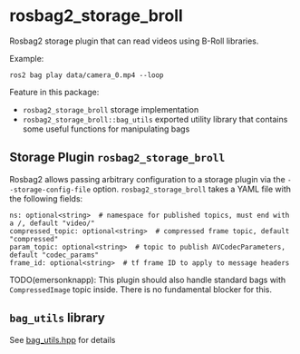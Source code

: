# rosbag2_storage_broll

Rosbag2 storage plugin that can read videos using B-Roll libraries.

Example:

```
ros2 bag play data/camera_0.mp4 --loop
```

Feature in this package:
* `rosbag2_storage_broll` storage implementation
* `rosbag2_storage_broll::bag_utils` exported utility library that contains some useful functions for manipulating bags

## Storage Plugin `rosbag2_storage_broll`

Rosbag2 allows passing arbitrary configuration to a storage plugin via the `--storage-config-file` option.
`rosbag2_storage_broll` takes a YAML file with the following fields:

```
ns: optional<string>  # namespace for published topics, must end with a /, default "video/"
compressed_topic: optional<string>  # compressed frame topic, default "compressed"
param_topic: optional<string>  # topic to publish AVCodecParameters, default "codec_params"
frame_id: optional<string>  # tf frame ID to apply to message headers
```

TODO(emersonknapp): This plugin should also handle standard bags with `CompressedImage` topic inside. There is no fundamental blocker for this.

## `bag_utils` library

See [bag_utils.hpp](./include/rosbag2_storage_broll/bag_utils.hpp) for details
